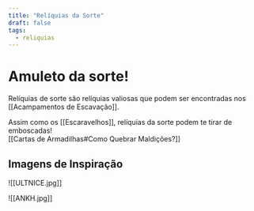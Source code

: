 ```yaml
---
title: "Relíquias da Sorte"
draft: false
tags:
  - reliquias
---
```

# Amuleto da sorte!

Relíquias de sorte são relíquias valiosas que podem ser encontradas nos [[Acampamentos de Escavação]].  

Assim como os [[Escaravelhos]], relíquias da sorte podem te tirar de emboscadas!  
[[Cartas de Armadilhas#Como Quebrar Maldições?]]  


## Imagens de Inspiração


![[ULTNICE.jpg]]

![[ANKH.jpg]]


